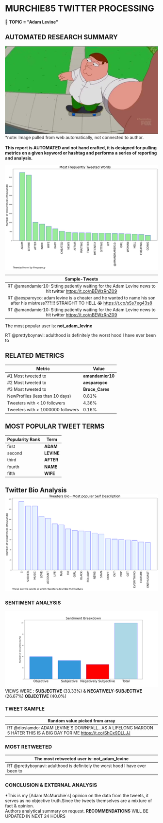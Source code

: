 # MURCHIE85 TWITTER PROCESSING 
&#x1F34E; **TOPIC = "Adam Levine"**

## AUTOMATED RESEARCH SUMMARY

![image](assets/2022-09-19hashtagImage.png)*note: Image pulled from web automatically, not connected to author.
<br></br>
<b> This report is AUTOMATED and not hand crafted, it is designed for pulling metrics on a given keyword or hashtag and performs a series of reporting and analysis.</b>



![image](assets/2022-09-19TWEETS.png)



|                **Sample-Tweets**        |
| :-------------: |
| RT @amandamier10: Sitting patiently waiting for the Adam Levine news to hit twitter https://t.co/nBEWzRnZ09 |
| RT @aesparoyco: adam levine is a cheater and he wanted to name his son after his mistress???!!! STRAIGHT TO HELL 😭 https://t.co/sSs7eg43s8 |
| RT @amandamier10: Sitting patiently waiting for the Adam Levine news to hit twitter https://t.co/nBEWzRnZ09 |

The most popular user is: **not_adam_levine**
<div class="alert alert-block alert-danger"> RT @prettyboynavi: adulthood is definitely the worst hood I have ever been to</div>

## RELATED METRICS<br>
| Metric | Value |
| ------------- | ------------- |
| #1 Most tweeted to  | **amandamier10** |
| #2 Most tweeted to  | **aesparoyco** |
| #3 Most tweeted to  | **Bruce_Cares** |
| NewProfiles (less than 10 days) | 0.81%  |
| Tweeters with < 10 followers  | 4.36%|
| Tweeters with > 1000000 followers  | 0.16%  |



## MOST POPULAR TWEET TERMS 


| Popularity Rank  | Term |
| ------------- | ------------- |
| first  | **ADAM**  |
| second  | **LEVINE**  |
| third  | **AFTER** |
| fourth  | **NAME**  |
| fifth  | **WIFE**  |


## Twitter Bio Analysis![image](assets/2022-09-19BIO.png)
### SENTIMENT ANALYSIS
![image](assets/2022-09-19sentiment.png)
VIEWS WERE : **SUBJECTIVE**  (33.33%) & **NEGATIVELY-SUBJECTIVE** (26.67%) **OBJECTIVE** (40.0%)

### TWEET SAMPLE 
| Random value picked from array |
| ------------- |
|RT @dioslamdo: ADAM LEVINE'S DOWNFALL...AS A LIFELONG MAROON 5 HATER THIS IS A BIG DAY FOR ME https://t.co/ShCx9DLLJJ |

### MOST RETWEETED 

| The most retweeted user is: **not_adam_levine**  |
| ------------- |
| RT @prettyboynavi: adulthood is definitely the worst hood I have ever been to |

### CONCLUSION & EXTERNAL ANALYSIS

*This is my [Adam McMurchie`s] opinion on the data from the tweets, it serves as no objective truth.Since the tweets themselves are a mixture of fact & opinion.<br>
Authors analytical summary on request.
**RECOMMENDATIONS** WILL BE UPDATED IN NEXT  24 HOURS <br>
